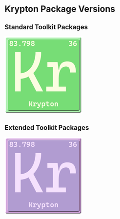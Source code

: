 # Krypton Package Versions

## Standard Toolkit Packages
<a href="https://github.com/Krypton-Suite/Krypton-Toolkit-Suite-Version-Dashboard/blob/master/Documents/Modules/Standard/Krypton-Toolkit-Suite-Standard-Modules.md"><img src="https://github.com/Krypton-Suite/Krypton-Toolkit-Suite-Version-Dashboard/blob/master/Assets/Standard%20Toolkit%20Stable.png" alt="Standard Toolkit Packages" /></a> 


## Extended Toolkit Packages
<a href="https://github.com/Krypton-Suite/Krypton-Toolkit-Suite-Version-Dashboard/blob/master/Documents/Modules/Extended/Krypton%20Toolkit%20Suite%20Extended%20Modules.md"><img src="https://github.com/Krypton-Suite/Krypton-Toolkit-Suite-Version-Dashboard/blob/master/Assets/Extended%20Toolkit.png" alt="Extended Toolkit Packages"  /></a>
